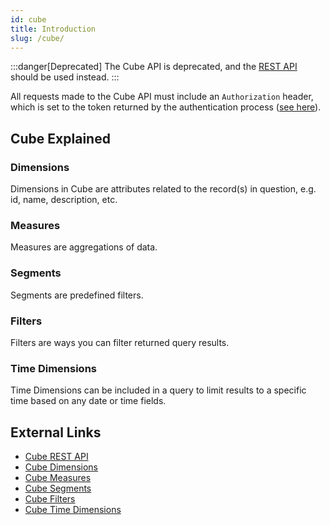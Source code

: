 ```yaml
---
id: cube
title: Introduction
slug: /cube/
---
```


:::danger[Deprecated]
The Cube API is deprecated, and the [REST API](./rest-api/komodo-rest-api.info.mdx) should be used instead.
:::

All requests made to the Cube API must include an `Authorization` header, which is set to the token returned by the authentication process ([see here](./cube-auth.mdx)).

## Cube Explained

### Dimensions

Dimensions in Cube are attributes related to the record(s) in question, e.g. id, name, description, etc.

### Measures

Measures are aggregations of data.

### Segments

Segments are predefined filters.

### Filters

Filters are ways you can filter returned query results.

### Time Dimensions

Time Dimensions can be included in a query to limit results to a specific time based on any date or time fields.

## External Links

-   [Cube REST API](https://cube.dev/docs/reference/rest-api)
-   [Cube Dimensions](https://cube.dev/docs/product/data-modeling/reference/dimensions)
-   [Cube Measures](https://cube.dev/docs/product/data-modeling/reference/measures)
-   [Cube Segments](https://cube.dev/docs/product/data-modeling/reference/segments)
-   [Cube Filters](https://cube.dev/docs/product/apis-integrations/rest-api/query-format#filters-format)
-   [Cube Time Dimensions](https://cube.dev/docs/product/apis-integrations/rest-api/query-format#time-dimensions-format)
